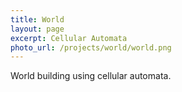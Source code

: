 ```yaml
---
title: World
layout: page
excerpt: Cellular Automata
photo_url: /projects/world/world.png
---
```


World building using cellular automata.

<div id="root"></div>
<script src="/projects/world/bundle.min.js"></script>
